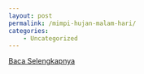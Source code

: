 ```yaml
---
layout: post
permalink: /mimpi-hujan-malam-hari/
categories:
    - Uncategorized
---
```


[Baca Selengkapnya](/01)